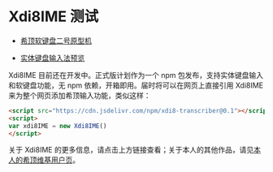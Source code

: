 # Xdi8IME 测试

* [希顶软键盘二号原型机](https://dgck81lnn.github.io/xdi8-ime/xdi8kbdproto2.html)

* [实体键盘输入法预览](https://dgck81lnn.github.io/xdi8-ime/xdi8hwkbdimeproto.html)

Xdi8IME 目前还在开发中。正式版计划作为一个 npm 包发布，支持实体键盘输入和软键盘功能，无 npm 依赖，开箱即用。届时将可以在网页上直接引用 Xdi8IME 来为整个网页添加希顶输入功能，类似这样：

~~~html
<script src="https://cdn.jsdelivr.com/npm/xdi8-transcriber@0.1"></script>
<script>
var xdi8IME = new Xdi8IME()
</script>
~~~

关于 Xdi8IME 的更多信息，请点击上方链接查看；关于本人的其他作品，请见[本人的希顶维基用户页](https://wiki.xdi8.top/wiki/User:DGCK81LNN)。
